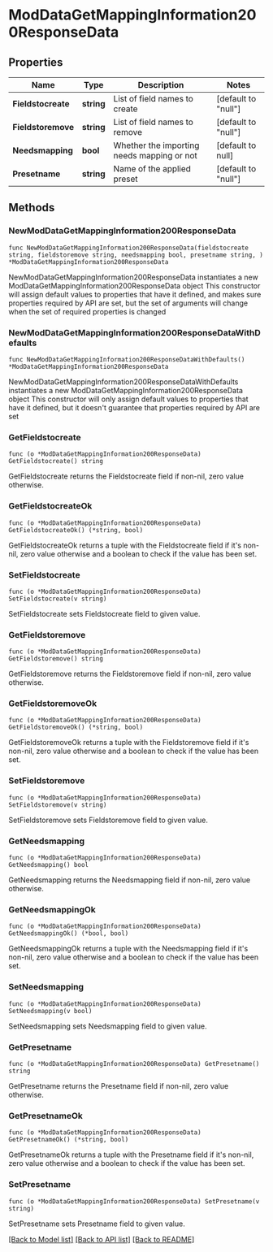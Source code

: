 # ModDataGetMappingInformation200ResponseData

## Properties

Name | Type | Description | Notes
------------ | ------------- | ------------- | -------------
**Fieldstocreate** | **string** | List of field names to create | [default to "null"]
**Fieldstoremove** | **string** | List of field names to remove | [default to "null"]
**Needsmapping** | **bool** | Whether the importing needs mapping or not | [default to null]
**Presetname** | **string** | Name of the applied preset | [default to "null"]

## Methods

### NewModDataGetMappingInformation200ResponseData

`func NewModDataGetMappingInformation200ResponseData(fieldstocreate string, fieldstoremove string, needsmapping bool, presetname string, ) *ModDataGetMappingInformation200ResponseData`

NewModDataGetMappingInformation200ResponseData instantiates a new ModDataGetMappingInformation200ResponseData object
This constructor will assign default values to properties that have it defined,
and makes sure properties required by API are set, but the set of arguments
will change when the set of required properties is changed

### NewModDataGetMappingInformation200ResponseDataWithDefaults

`func NewModDataGetMappingInformation200ResponseDataWithDefaults() *ModDataGetMappingInformation200ResponseData`

NewModDataGetMappingInformation200ResponseDataWithDefaults instantiates a new ModDataGetMappingInformation200ResponseData object
This constructor will only assign default values to properties that have it defined,
but it doesn't guarantee that properties required by API are set

### GetFieldstocreate

`func (o *ModDataGetMappingInformation200ResponseData) GetFieldstocreate() string`

GetFieldstocreate returns the Fieldstocreate field if non-nil, zero value otherwise.

### GetFieldstocreateOk

`func (o *ModDataGetMappingInformation200ResponseData) GetFieldstocreateOk() (*string, bool)`

GetFieldstocreateOk returns a tuple with the Fieldstocreate field if it's non-nil, zero value otherwise
and a boolean to check if the value has been set.

### SetFieldstocreate

`func (o *ModDataGetMappingInformation200ResponseData) SetFieldstocreate(v string)`

SetFieldstocreate sets Fieldstocreate field to given value.


### GetFieldstoremove

`func (o *ModDataGetMappingInformation200ResponseData) GetFieldstoremove() string`

GetFieldstoremove returns the Fieldstoremove field if non-nil, zero value otherwise.

### GetFieldstoremoveOk

`func (o *ModDataGetMappingInformation200ResponseData) GetFieldstoremoveOk() (*string, bool)`

GetFieldstoremoveOk returns a tuple with the Fieldstoremove field if it's non-nil, zero value otherwise
and a boolean to check if the value has been set.

### SetFieldstoremove

`func (o *ModDataGetMappingInformation200ResponseData) SetFieldstoremove(v string)`

SetFieldstoremove sets Fieldstoremove field to given value.


### GetNeedsmapping

`func (o *ModDataGetMappingInformation200ResponseData) GetNeedsmapping() bool`

GetNeedsmapping returns the Needsmapping field if non-nil, zero value otherwise.

### GetNeedsmappingOk

`func (o *ModDataGetMappingInformation200ResponseData) GetNeedsmappingOk() (*bool, bool)`

GetNeedsmappingOk returns a tuple with the Needsmapping field if it's non-nil, zero value otherwise
and a boolean to check if the value has been set.

### SetNeedsmapping

`func (o *ModDataGetMappingInformation200ResponseData) SetNeedsmapping(v bool)`

SetNeedsmapping sets Needsmapping field to given value.


### GetPresetname

`func (o *ModDataGetMappingInformation200ResponseData) GetPresetname() string`

GetPresetname returns the Presetname field if non-nil, zero value otherwise.

### GetPresetnameOk

`func (o *ModDataGetMappingInformation200ResponseData) GetPresetnameOk() (*string, bool)`

GetPresetnameOk returns a tuple with the Presetname field if it's non-nil, zero value otherwise
and a boolean to check if the value has been set.

### SetPresetname

`func (o *ModDataGetMappingInformation200ResponseData) SetPresetname(v string)`

SetPresetname sets Presetname field to given value.



[[Back to Model list]](../README.md#documentation-for-models) [[Back to API list]](../README.md#documentation-for-api-endpoints) [[Back to README]](../README.md)


